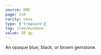 ```yaml
---
source: DMG
page: 134
rarity: none
type: ['treasure']
tag: item/mundane
value: 50 gp
---
```


An opaque blue, black, or brown gemstone.


